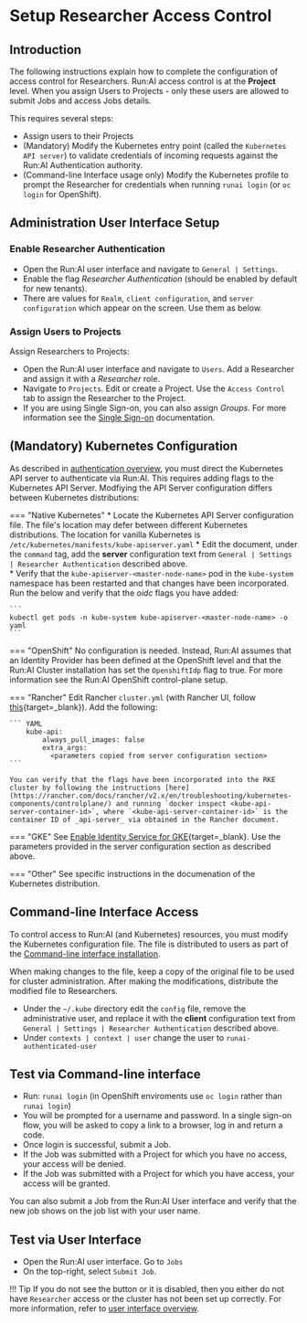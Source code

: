 # Setup Researcher Access Control

## Introduction

The following instructions explain how to complete the configuration of access control for Researchers. Run:AI access control is at the __Project__ level. When you assign Users to Projects - only these users are allowed to submit Jobs and access Jobs details. 

This requires several steps:

* Assign users to their Projects
* (Mandatory) Modify the Kubernetes entry point (called the `Kubernetes API server`) to validate credentials of incoming requests against the Run:AI Authentication authority.
* (Command-line Interface usage only) Modify the Kubernetes profile to prompt the Researcher for credentials when running `runai login` (or `oc login` for OpenShift). 


## Administration User Interface Setup

### Enable Researcher Authentication

* Open the Run:AI user interface and navigate to `General | Settings`. 
* Enable the flag _Researcher Authentication_ (should be enabled by default for new tenants).
* There are values for `Realm`, `client configuration`, and `server configuration` which appear on the screen. Use them as below. 


### Assign Users to Projects

Assign Researchers to Projects:

* Open the Run:AI user interface and navigate to `Users`. Add a Researcher and assign it with a _Researcher_ role.
* Navigate to `Projects`. Edit or create a Project. Use the `Access Control` tab to assign the Researcher to the Project. 
* If you are using Single Sign-on, you can also assign _Groups_. For more information see the [Single Sign-on](sso.md) documentation.

## (Mandatory) Kubernetes Configuration

As described in [authentication overview](authentication-overview.md), you must direct the Kubernetes API server to authenticate via Run:AI. This requires adding flags to the Kubernetes API Server. Modfiying the API Server configuration differs between Kubernetes distributions:


=== "Native Kubernetes"
    * Locate the Kubernetes API Server configuration file. The file's location may defer between different Kubernetes distributions. The location for vanilla Kubernetes is `/etc/kubernetes/manifests/kube-apiserver.yaml`
    * Edit the document, under the `command` tag, add the __server__ configuration text from `General | Settings | Researcher Authentication` described above.   
    * Verify that the `kube-apiserver-<master-node-name>` pod in the `kube-system` namespace has been restarted and that changes have been incorporated. Run the below and verify that the _oidc_ flags you have added:

    ```
    kubectl get pods -n kube-system kube-apiserver-<master-node-name> -o yaml
    ```

=== "OpenShift"
    No configuration is needed. Instead, Run:AI assumes that an Identity Provider has been defined at the OpenShift level and that the Run:AI Cluster installation has set the `OpenshiftIdp` flag to true. For more information see the Run:AI OpenShift control-plane setup.

=== "Rancher"
    Edit Rancher `cluster.yml` (with Rancher UI, follow [this](https://rancher.com/docs/rancher/v2.x/en/cluster-admin/editing-clusters/#editing-clusters-in-the-rancher-ui){target=_blank}). Add the following:

    ``` YAML
        kube-api:
            always_pull_images: false
            extra_args:
              <parameters copied from server configuration section>
    ```

    You can verify that the flags have been incorporated into the RKE cluster by following the instructions [here](https://rancher.com/docs/rancher/v2.x/en/troubleshooting/kubernetes-components/controlplane/) and running `docker inspect <kube-api-server-container-id>`, where `<kube-api-server-container-id>` is the container ID of _api-server_ via obtained in the Rancher document. 

=== "GKE"
    See [Enable Identity Service for GKE](https://cloud.google.com/kubernetes-engine/docs/how-to/oidc#enable-oidc){target=_blank}. Use the parameters provided in the server configuration section as described above. 

=== "Other"
    See specific instructions in the documenation of the Kubernetes distribution.  


## Command-line Interface Access

To control access to Run:AI (and Kubernetes) resources, you must modify the Kubernetes configuration file. The file is distributed to users as part of the [Command-line interface installation](../../../researcher-setup/cli-install#kubernetes-configuration). 

When making changes to the file, keep a copy of the original file to be used for cluster administration. After making the modifications, distribute the modified file to Researchers. 

* Under the `~/.kube` directory edit the `config` file, remove the administrative user, and replace it with the __client__ configuration text from `General | Settings | Researcher Authentication` described above. 
* Under `contexts | context | user` change the user to `runai-authenticated-user`


## Test via Command-line interface

* Run: `runai login` (in OpenShift enviroments use `oc login` rather than `runai login`)
* You will be prompted for a username and password. In a single sign-on flow, you will be asked to copy a link to a browser, log in and return a code. 
* Once login is successful, submit a Job.
* If the Job was submitted with a Project for which you have no access, your access will be denied. 
* If the Job was submitted with a Project for which you have access, your access will be granted.

You can also submit a Job from the Run:AI User interface and verify that the new job shows on the job list with your user name. 

## Test via User Interface

* Open the Run:AI user interface. Go to `Jobs`
* On the top-right, select `Submit Job`. 

!!! Tip
    If you do not see the button or it is disabled, then you either do not have `Researcher` access or the cluster has not been set up correctly. For more information, refer to [user interface overview](../../admin-ui-setup/overview.md).

 
<!-- ### Enable Researcher Authentication on Researcher Service

=== "SaaS" 
    The researcher service is used for the [Run:AI Researcher User interface](../../../researcher-setup/researcher-ui-setup/) and [Researcher REST API](../../../../developer/researcher-rest-api/overview/). To enable, you must edit the cluster installation values file:

    * When installing the Run:AI cluster, edit the [values file](/admin/runai-setup/cluster-setup/cluster-install/#step-3-install-runai).
    * On an existing installation, use the [upgrade](/admin/runai-setup/cluster-setup/cluster-upgrade) cluster instructions to modify the values file.

    Update:

    ``` yaml
    runai-operator:
       config:
          researcher-service:
            args:
              authEnabled : true
    ```

=== "Self-hosted" -->